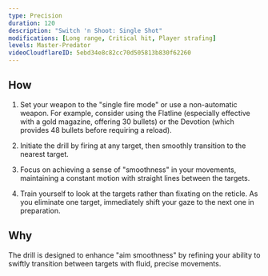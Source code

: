 ```yaml
---
type: Precision
duration: 120
description: "Switch 'n Shoot: Single Shot"
modifications: [Long range, Critical hit, Player strafing]
levels: Master-Predator
videoCloudflareID: 5ebd34e8c82cc70d505813b830f62260
---
```


## How

1. Set your weapon to the "single fire mode" or use a non-automatic weapon. For example, consider using the Flatline (especially effective with a gold magazine, offering 30 bullets) or the Devotion (which provides 48 bullets before requiring a reload).

2. Initiate the drill by firing at any target, then smoothly transition to the nearest target.

3. Focus on achieving a sense of "smoothness" in your movements, maintaining a constant motion with straight lines between the targets.

4. Train yourself to look at the targets rather than fixating on the reticle. As you eliminate one target, immediately shift your gaze to the next one in preparation.

## Why

The drill is designed to enhance "aim smoothness" by refining your ability to swiftly transition between targets with fluid, precise movements.
